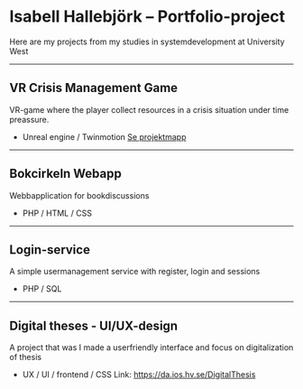 # Isabell Hallebjörk – Portfolio-project

Here are my projects from my studies in systemdevelopment at University West

---

##  VR Crisis Management Game
VR-game where the player collect resources in a crisis situation under time preassure.
- Unreal engine / Twinmotion
  [Se projektmapp](./vr-crisis-management)

---

## Bokcirkeln Webapp
Webbapplication for bookdiscussions
- PHP / HTML / CSS

---

## Login-service 
A simple usermanagement service with register, login and sessions
- PHP / SQL

---

## Digital theses - UI/UX-design
A project that was I made a userfriendly interface and focus on  digitalization of thesis
- UX / UI / frontend / CSS
  Link: https://da.ios.hv.se/DigitalThesis
